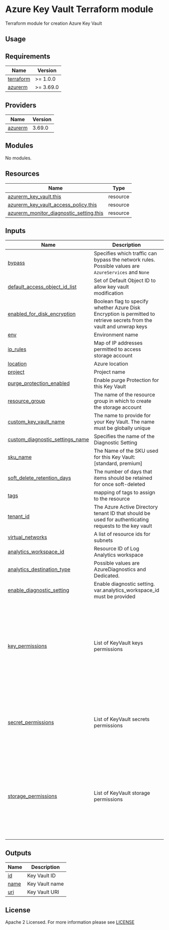 # Azure Key Vault Terraform module
Terraform module for creation Azure Key Vault

## Usage

<!-- BEGIN_TF_DOCS -->
## Requirements

| Name                                                                      | Version   |
|---------------------------------------------------------------------------|-----------|
| <a name="requirement_terraform"></a> [terraform](#requirement\_terraform) | >= 1.0.0  |
| <a name="requirement_azurerm"></a> [azurerm](#requirement\_azurerm)       | >= 3.69.0 |

## Providers

| Name                                                          | Version |
|---------------------------------------------------------------|---------|
| <a name="provider_azurerm"></a> [azurerm](#provider\_azurerm) | 3.69.0  |

## Modules

No modules.

## Resources

| Name                                                                                                                                                  | Type     |
|-------------------------------------------------------------------------------------------------------------------------------------------------------|----------|
| [azurerm_key_vault.this](https://registry.terraform.io/providers/hashicorp/azurerm/latest/docs/resources/key_vault)                                   | resource |
| [azurerm_key_vault_access_policy.this](https://registry.terraform.io/providers/hashicorp/azurerm/latest/docs/resources/key_vault_access_policy)       | resource |
| [azurerm_monitor_diagnostic_setting.this](https://registry.terraform.io/providers/hashicorp/azurerm/latest/docs/resources/monitor_diagnostic_setting) | resource |

## Inputs

| Name                                                                                                                                  | Description                                                                                                           | Type           | Default                                                                                                                                                                                       | Required |
|---------------------------------------------------------------------------------------------------------------------------------------|-----------------------------------------------------------------------------------------------------------------------|----------------|-----------------------------------------------------------------------------------------------------------------------------------------------------------------------------------------------|:--------:|
| <a name="input_bypass"></a> [bypass](#input\_bypass)                                                                                  | Specifies which traffic can bypass the network rules. Possible values are `AzureServices` and `None`                  | `set(string)`  | <pre>[<br>  "AzureServices"<br>]</pre>                                                                                                                                                        |    no    |
| <a name="input_default_access_object_id_list"></a> [default\_access\_object\_id\_list](#input\_default\_access\_object\_id\_list)     | Set of Default Object ID to allow key vault modification                                                              | `set(string)`  | n/a                                                                                                                                                                                           |   yes    |
| <a name="input_enabled_for_disk_encryption"></a> [enabled\_for\_disk\_encryption](#input\_enabled\_for\_disk\_encryption)             | Boolean flag to specify whether Azure Disk Encryption is permitted to retrieve secrets from the vault and unwrap keys | `bool`         | `true`                                                                                                                                                                                        |    no    |
| <a name="input_env"></a> [env](#input\_env)                                                                                           | Environment name                                                                                                      | `string`       | n/a                                                                                                                                                                                           |   yes    |
| <a name="input_ip_rules"></a> [ip\_rules](#input\_ip\_rules)                                                                          | Map of IP addresses permitted to access storage account                                                               | `map(string)`  | `null`                                                                                                                                                                                        |    no    |
| <a name="input_location"></a> [location](#input\_location)                                                                            | Azure location                                                                                                        | `string`       | n/a                                                                                                                                                                                           |   yes    |
| <a name="input_project"></a> [project](#input\_project)                                                                               | Project name                                                                                                          | `string`       | n/a                                                                                                                                                                                           |   yes    |
| <a name="input_purge_protection_enabled"></a> [purge\_protection\_enabled](#input\_purge\_protection\_enabled)                        | Enable purge Protection for this Key Vault                                                                            | `bool`         | `false`                                                                                                                                                                                       |    no    |
| <a name="input_resource_group"></a> [resource\_group](#input\_resource\_group)                                                        | The name of the resource group in which to create the storage account                                                 | `string`       | n/a                                                                                                                                                                                           |   yes    |
| <a name="input_custom_key_vault_name"></a> [custom\_key\_vault\_name](#input\_custom\_key\_vault\_name)                               | The name to provide for your Key Vault. The name must be globally unique                                              | `string`       | `null`                                                                                                                                                                                        |    no    |
| <a name="input_custom_diagnostic_settings_name"></a> [custom\_diagnostic\_settings\_name](#input\_custom\_diagnostic\_settings\_name) | Specifies the name of the Diagnostic Setting                                                                          | `string`       | `null`                                                                                                                                                                                        |    no    |
| <a name="input_sku_name"></a> [sku\_name](#input\_sku\_name)                                                                          | The Name of the SKU used for this Key Vault: [standard, premium]                                                      | `string`       | `"standard"`                                                                                                                                                                                  |    no    |
| <a name="input_soft_delete_retention_days"></a> [soft\_delete\_retention\_days](#input\_soft\_delete\_retention\_days)                | The number of days that items should be retained for once soft-deleted                                                | `number`       | `7`                                                                                                                                                                                           |    no    |
| <a name="input_tags"></a> [tags](#input\_tags)                                                                                        | mapping of tags to assign to the resource                                                                             | `map(any)`     | `{}`                                                                                                                                                                                          |    no    |
| <a name="input_tenant_id"></a> [tenant\_id](#input\_tenant\_id)                                                                       | The Azure Active Directory tenant ID that should be used for authenticating requests to the key vault                 | `string`       | n/a                                                                                                                                                                                           |   yes    |
| <a name="input_virtual_networks"></a> [virtual\_networks](#input\_virtual\_networks)                                                  | A list of resource ids for subnets                                                                                    | `list(string)` | `null`                                                                                                                                                                                        |    no    |
| <a name="input_analytics_workspace_id"></a> [analytics\_workspace\_id](#input\_analytics\_workspace\_id)                              | Resource ID of Log Analytics workspace                                                                                | `string`       | `null`                                                                                                                                                                                        |    no    |
| <a name="input_analytics_destination_type"></a> [analytics\_destination\_type](#input\_analytics\_destination\_type)                  | Possible values are AzureDiagnostics and Dedicated.                                                                   | `string`       | `Dedicated`                                                                                                                                                                                   |    no    |
| <a name="input_enable_diagnostic_setting"></a> [enable\_diagnostic\_setting](#input\_enable\_diagnostic\_setting)                     | Enable diagnostic setting. var.analytics_workspace_id must be provided                                                | `bool`         | `false`                                                                                                                                                                                       |    no    |
| <a name="input_key_permissions"></a> [key\_permissions](#input\_key\_permissions)                                                     | List of KeyVault keys permissions                                                                                     | `list(string)` | <pre>[ <br> "Create",<br> "Backup",<br> "Update",<br> "Delete",<br> "Get",<br> "List",<br> "Purge",<br> "Recover",<br> "Restore",<br> "Import",<br> "GetRotationPolicy",<br> "SetRotationPolicy"<br>]</pre> |   yes    |
| <a name="input_secret_permissions"></a> [secret\_permissions](#input\_secret\_permissions)                                            | List of KeyVault secrets permissions                                                                                  | `list(string)` | <pre>[ <br> "Backup",<br> "Delete",<br> "Get",<br> "List",<br> "Purge",<br> "Recover",<br> "Restore",<br> "Set"<br>]</pre>                                                                    |    no    |
| <a name="input_storage_permissions"></a> [storage\_permissions](#input\_storage\_permissions)                                         | List of KeyVault storage permissions                                                                                  | `list(string)` | <pre>[ <br> "Get",<br> "List",<br> "Set",<br> "SetSAS",<br> "GetSAS",<br> "DeleteSAS",<br> "Update",<br> "RegenerateKey",<br> "Backup",<br> "Delete",<br> "Purge",<br> "Recover"<br>]</pre>                                                                                                                                                      |    no    |

## Outputs

| Name                                                                                 | Description                 |
|--------------------------------------------------------------------------------------|-----------------------------|
| <a name="output_id"></a> [id](#output\_id)                                           | Key Vault ID                |
| <a name="output_name"></a> [name](#output\_name)                                     | Key Vault name              |
| <a name="output_uri"></a> [uri](#output\_uri)                                        | Key Vault URI               |
<!-- END_TF_DOCS -->

## License

Apache 2 Licensed. For more information please see [LICENSE](https://github.com/data-platform-hq/terraform-azurerm-key-vault/tree/main/LICENSE)
